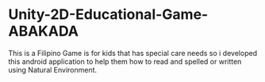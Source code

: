 # Unity-2D-Educational-Game-ABAKADA
This is a Filipino Game is for kids that has special care needs so i developed this android application to help them how to read and spelled or written using Natural Environment.
